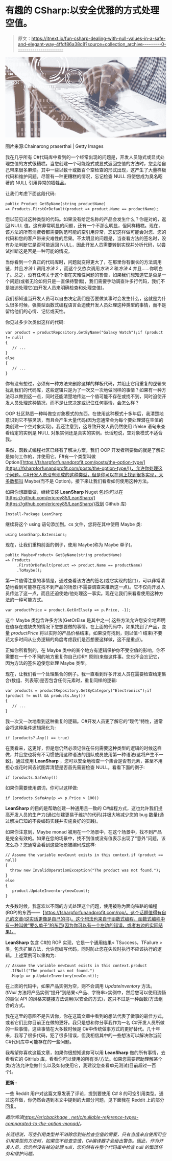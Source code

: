 # 有趣的 CSharp:以安全优雅的方式处理空值。

> 原文：<https://itnext.io/fun-csharp-dealing-with-null-values-in-a-safe-and-elegant-way-4ffdf86a38c8?source=collection_archive---------0----------------------->

![](img/9ffaf33cf5c4df675df17bf2c61f061d.png)

图片来源:Chainarong praserthai | Getty Images

我在几乎所有 C#代码库中看到的一个经常出现的问题是，开发人员隐式或显式处理空值的方式很糟糕。当您创建一个可能隐式或显式返回空值的方法时，您会给自己带来很多麻烦。其中一些以数十或数百个空检查的形式出现，这产生了大量样板代码和维护问题。尽管有一种更糟糕的情况，忘记检查 NULL 将使您成为臭名昭著的 NULL 引用异常的牺牲品。

让我们考虑下面这段代码:

```
public Product GetByName(string productName)
=> Products.FirstOrDefault(product => product.Name == productName);
```

您以前见过这种类型的代码。如果没有给定名称的产品会发生什么？你是对的，返回 NULL 值。这有非常明显的问题，还有一个不那么明显，但同样糟糕。现在，该方法的所有消费者都需要防范可能的空引用异常，忘记这样做可能会对您、您的代码和您的客户带来灾难性的后果。不太明显的问题是，当查看方法的签名时，没有办法判断它是否可能返回 NULL，因此开发人员需要转到实现并分析代码，以尝试推断这是否是一种可能的情况。

当你看到一个真正的代码库时，问题就变得更大了，在那里你有很长的方法调用链，并且*方法 1* 调用*方法 2* ，而这个又依次调用*方法 3* 和*方法 4* 并且……你明白了。总之，没有任何关于这个潜在灾难性问题的警告，如果我们想知道它是否是一个问题(或者无论如何只是一直保持警惕)，我们需要手动调查许多行代码，我们不是被迫处理它(由开发人员来明确检查和处理空值)。

我们都知道当开发人员可以自由决定我们是否要做某事时会发生什么，这就是为什么很多时候，强类型函数式编程语言会迫使开发人员处理这种类型的事情，而不是留给他们的心情、记忆或天性。

你见过多少次类似这样的代码:

```
var product = productRepository.GetByName("Galaxy Watch");if (product != null)
{
   // ...
}
else
{
   // ...
}
```

你有没有想过，必须有一种方法来删除这样的样板代码，并阻止它用重复的逻辑来扰乱我们的代码库，这些逻辑只是为了一次又一次地做同样的事情？如果有一种方法可以做到这一点，同时还能清楚地传达一个值可能不存在或找不到，同时迫使开发人员处理这种情况，而不是让您决定或记住任何事情，会怎么样？

OOP 社区熟悉一种叫做空对象模式的东西。在使用这种模式十多年后，我清楚地意识到它不够灵活，而且会产生大量代码(因为您通常会为每个要处理潜在空值的类创建一个空对象实现)。我还注意到，这导致开发人员仍然使用 if/else 语句来查看给定的实例是 NULL 对象实例还是真实的实例。长话短说，空对象模式不适合我。

果然，函数式编程社区已经有了解决方案，我们 OOP 开发者所要做的就是了解它是如何工作的，并使用它。F#有一个类型叫做 Option([https://fsharpforfunandprofit.com/posts/the-option-type/](https://fsharpforfunandprofit.com/posts/the-option-type/))，允许你处理这个问题。C#开发人员没有现成的这种类型，但是你可以在网上找到很多实现，大多数都叫 Maybe(而不是 Option)。接下来让我们看看如何使用这种方法。

如果你想跟着做，继续安装 **LeanSharp** Nuget 包(你可以在[https://github.com/ericrey85/LeanSharp/](https://github.com/ericrey85/LeanSharp/)找到 Github 库)

```
Install-Package LeanSharp
```

继续将这个 using 语句添加到。cs 文件，您将在其中使用 Maybe 类:

```
using LeanSharp.Extensions;
```

现在，让我们重构前面的例子，使用 Maybe(称为 Maybe 单子)。

```
public Maybe<Product> GetByName(string productName)
=> Products
     .FirstOrDefault(product => product.Name == productName)
     .ToMaybe();
```

第一件值得注意的事情是，通过查看该方法的签名(或它实现的接口)，可以非常清楚地看到可能存在找不到产品的场景(不需要调查来推断这一点)。它不仅向开发人员传达了这一点，而且还迫使她/他处理这一事实。现在让我们来看看使用这种方法的一种可能方式。

```
var productPrice = product.GetOrElse(p => p.Price, -1);
```

这个 Maybe 类包含许多方法(GetOrElse 是其中之一),这些方法允许您安全地声明在值存在或缺失的情况下您想要做的事情。在上面的代码中，如果找到了产品，变量 *productPrice* 将以实际的产品价格结束，如果没有找到，则以值-1 结束(不要花太多时间从业务逻辑的角度考虑我们是否想要这样做，这不是重点)。

正如你所看到的，在 Maybe 类中的某个地方有逻辑保护你不受空值的影响，你不需要在一千个不同的地方重复你自己(DRY 原则)来做这件事。您也不会忘记它，因为方法的签名迫使您处理 Maybe 类型。

现在，让我们看一个处理集合的例子。我一直看到许多开发人员在需要检查给定集合(数组、列表等)是否包含任何元素时，重复同样的逻辑:

```
var products = productRepository.GetByCategory("Electronics");if (product != null && products.Any())
{
   // ...
}
```

我一次又一次地看到这种重复的逻辑。C#开发人员更了解它的“现代”特性，通常会将这种条件逻辑简化为:

```
if (products?.Any() == true)
```

在我看来，这更好，但是您仍然必须记住在任何需要这种类型的逻辑的时候这样做，并且您也将有不习惯使用这种语法的团队成员使用第一种语法(这将产生不一致)。通过使用 **LeanSharp** ，您可以安全地检查一个集合是否有元素，甚至不用担心或花时间去试图弄清楚是否首先需要检查 NULL。看看下面的例子:

```
if (products.SafeAny())
```

如果你需要使用谓词，你可以这样做:

```
if (products.SafeAny(p => p.Price > 100))
```

**LeanSharp** 的目的是帮助创建一种通用且一致的 C#编程方式，这也允许我们提高开发人员的生产力(通过创建更易于维护的代码)并极大地减少您的 bug 数量(通过解决已知的不良编码实践并实施良好的实践)。

如果你注意到，Maybe monad 被用在一个场景中，在这个场景中，找不到产品是完全有效的。如果在您的场景中，找不到值或没有值表示出现了“意外”问题，该怎么办？您通常会看到这些场景被编码成这样:

```
// Assume the variable newCount exists in this context.if (product == null)
{
  throw new InvalidOperationException("The product was not found.");
}
else
{
   product.UpdateInventory(newCount);
}
```

大多数时候，我喜欢以不同的方式处理这个问题，使用被称为面向铁路的编程(ROP)的东西——【https://fsharpforfunandprofit.com/rop/。这个话题值得有自己的文章(说实话更像是自己的书)。这个想法也来自于函数式编程，函数式编程中有一种叫做“要么单子”的东西(因为你可以有一个左边的错误，或者右边的实际结果)。

**LeanSharp** 包含 C#的 ROP 实现，它是一个通用结果< TSuccess，TFailure >类，包含扩展方法，允许您编写代码，同时防止您在失败时执行不应该执行的逻辑。上述案例可以重构为:

```
// Assume the variable newCount exists in this context.product  
  .IfNull("The product was not found.")
  .Map(p => p.UpdateInventory(newCount));
```

在上面的代码中，如果产品实例为空，则不会调用 *UpdateInventory* 方法。 *IfNull* 方法将产品实例“提升”到结果<产品、字符串>实例中，然后您可以使用流畅的类似 API 的风格来链接方法调用(以安全的方式)，这只不过是一种函数/方法组合的方式。

我在这里的意图不是告诉你，你在这篇文章中看到的想法代表了做事的最佳方式，或者它们比你目前正在做的更好。我只是想和你分享我作为一名 C#开发人员所做的一些事情，这些事情在大多数时候是 C#中传统做事方式的更好替代。几十年来，我写了很多代码，犯了很多错误，但我相信其中的一些想法可以解决你当前 C#代码库中可能存在的一些问题。

我希望你喜欢这篇文章，如果你很想知道你可以用 **LeanSharp** 做的所有事情，去看看它的 GitHub 库，看看你可以使用的所有类/方法。如果您需要帮助理解某个类/方法允许您做什么以及如何使用它，我建议您查看单元测试(目前超过一百个)。

**更新 :**

一些 Reddit 用户对这篇文章发表了评论，提到要使用 C# 8 的可空引用类型。通过这样做，你仍然会遇到本文中提到的大部分问题，见下面我在 Reddit 上的部分回复。

*邀你阅读*[*https://ericbackhage . net/c/nullable-reference-types-comparated-to-the-option-monad/*](https://ericbackhage.net/c/nullable-reference-types-compared-to-the-option-monad/)*。*

*长话短说，可空引用类型并不消除您到处检查空值的需要，只有当值来自使用可空引用类型的方法时，如果您不检查空值，C#编译器才会给出警告。因此，作为开发人员，您仍然没有被迫处理 null，您仍然有在整个代码库中检查 null 的繁琐任务和维护问题。*